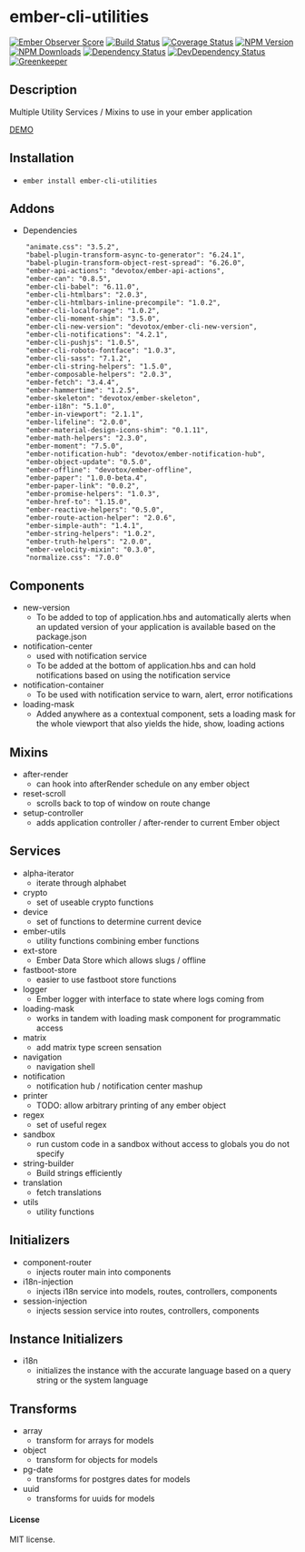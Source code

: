# ember-cli-utilities

[![Ember Observer Score](http://emberobserver.com/badges/ember-cli-utilities.svg)](http://emberobserver.com/addons/ember-cli-utilities)
[![Build Status](https://travis-ci.org/devotox/ember-cli-utilities.svg)](http://travis-ci.org/devotox/ember-cli-utilities)
[![Coverage Status](https://codecov.io/gh/devotox/ember-cli-utilities/branch/master/graph/badge.svg)](https://codecov.io/gh/devotox/ember-cli-utilities)
[![NPM Version](https://badge.fury.io/js/ember-cli-utilities.svg)](http://badge.fury.io/js/ember-cli-utilities)
[![NPM Downloads](https://img.shields.io/npm/dm/ember-cli-utilities.svg)](https://www.npmjs.org/package/ember-cli-utilities)
[![Dependency Status](https://david-dm.org/poetic/ember-cli-utilities.svg)](https://david-dm.org/poetic/ember-cli-utilities)
[![DevDependency Status](https://david-dm.org/poetic/ember-cli-utilities/dev-status.svg)](https://david-dm.org/poetic/ember-cli-utilities#info=devDependencies)
[![Greenkeeper](https://badges.greenkeeper.io/devotox/ember-cli-utilities.svg)](https://greenkeeper.io/)

## Description
Multiple Utility Services / Mixins to use in your ember application

[DEMO](http://devotox.github.io/ember-cli-utilities)

## Installation
* `ember install ember-cli-utilities`

## Addons
* Dependencies
```
	"animate.css": "3.5.2",
	"babel-plugin-transform-async-to-generator": "6.24.1",
	"babel-plugin-transform-object-rest-spread": "6.26.0",
	"ember-api-actions": "devotox/ember-api-actions",
	"ember-can": "0.8.5",
	"ember-cli-babel": "6.11.0",
	"ember-cli-htmlbars": "2.0.3",
	"ember-cli-htmlbars-inline-precompile": "1.0.2",
	"ember-cli-localforage": "1.0.2",
	"ember-cli-moment-shim": "3.5.0",
	"ember-cli-new-version": "devotox/ember-cli-new-version",
	"ember-cli-notifications": "4.2.1",
	"ember-cli-pushjs": "1.0.5",
	"ember-cli-roboto-fontface": "1.0.3",
	"ember-cli-sass": "7.1.2",
	"ember-cli-string-helpers": "1.5.0",
	"ember-composable-helpers": "2.0.3",
	"ember-fetch": "3.4.4",
	"ember-hammertime": "1.2.5",
	"ember-skeleton": "devotox/ember-skeleton",
	"ember-i18n": "5.1.0",
	"ember-in-viewport": "2.1.1",
	"ember-lifeline": "2.0.0",
	"ember-material-design-icons-shim": "0.1.11",
	"ember-math-helpers": "2.3.0",
	"ember-moment": "7.5.0",
	"ember-notification-hub": "devotox/ember-notification-hub",
	"ember-object-update": "0.5.0",
	"ember-offline": "devotox/ember-offline",
	"ember-paper": "1.0.0-beta.4",
	"ember-paper-link": "0.0.2",
	"ember-promise-helpers": "1.0.3",
	"ember-href-to": "1.15.0",
	"ember-reactive-helpers": "0.5.0",
	"ember-route-action-helper": "2.0.6",
	"ember-simple-auth": "1.4.1",
	"ember-string-helpers": "1.0.2",
	"ember-truth-helpers": "2.0.0",
	"ember-velocity-mixin": "0.3.0",
	"normalize.css": "7.0.0"
```

## Components
* new-version
	- To be added to top of application.hbs and automatically alerts when an updated version of your application is available based on the package.json
* notification-center
	- used with notification service
	- To be added at the bottom of application.hbs and can hold notifications based on using the notification service
* notification-container
	- To be used with notification service to warn, alert, error notifications
* loading-mask
	- Added anywhere as a contextual component, sets a loading mask for the whole viewport that also yields the hide, show, loading actions 

## Mixins
* after-render
	- can hook into afterRender schedule on any ember object
* reset-scroll
	- scrolls back to top of window on route change
* setup-controller
	- adds application controller / after-render to current Ember object

## Services
* alpha-iterator
	- iterate through alphabet
* crypto
	- set of useable crypto functions
* device
	- set of functions to determine current device
* ember-utils
	- utility functions combining ember functions
* ext-store
	- Ember Data Store which allows slugs / offline
* fastboot-store
	- easier to use fastboot store functions
* logger
	- Ember logger with interface to state where logs coming from
* loading-mask
	- works in tandem with loading mask component for programmatic access
* matrix
	- add matrix type screen sensation
* navigation
	- navigation shell
* notification
	- notification hub / notification center mashup
* printer
	- TODO: allow arbitrary printing of any ember object
* regex
	- set of useful regex
* sandbox
	- run custom code in a sandbox without access to globals you do not specify
* string-builder
	- Build strings efficiently
* translation
	- fetch translations
* utils
	- utility functions
	
## Initializers
* component-router
	- injects router main into components
* i18n-injection
	- injects i18n service into models, routes, controllers, components
* session-injection
	- injects session service into routes, controllers, components

## Instance Initializers
* i18n
	- initializes the instance with the accurate language based on a query string or the system language

## Transforms
* array
	- transform for arrays for models
* object
	- transform for objects for models
* pg-date
	- transforms for postgres dates for models
* uuid
	- transforms for uuids for models

#### License
MIT license.
